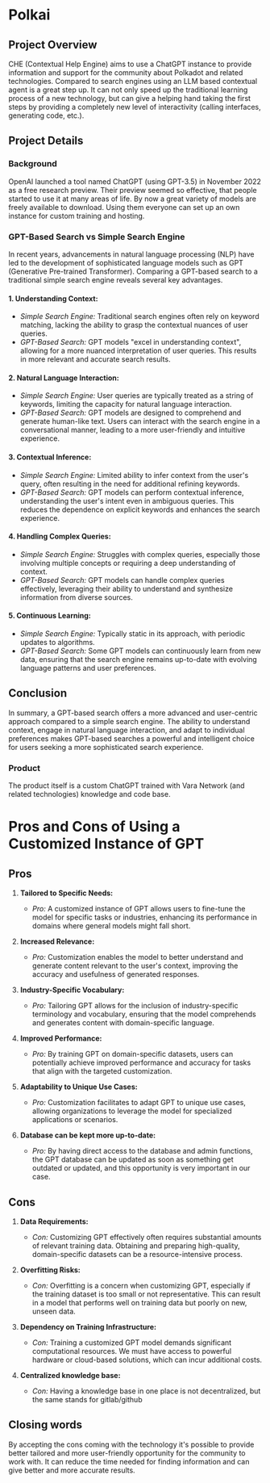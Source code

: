 # Polkai

## Project Overview

CHE (Contextual Help Engine) aims to use a ChatGPT instance to provide information and support for the community about Polkadot and related technologies. Compared to search engines using an LLM based contextual agent is a great step up. It can not only speed up the traditional learning process of a new technology, but can give a helping hand taking the first steps by providing a completely new level of interactivity (calling interfaces, generating code, etc.).

## Project Details

### Background

OpenAI launched a tool named ChatGPT (using GPT-3.5) in November 2022 as a free research preview. Their preview seemed so effective, that people started to use it at many areas of life. By now a great variety of models are freely available to download. Using them everyone can set up an own instance for custom training and hosting.

### GPT-Based Search vs Simple Search Engine

In recent years, advancements in natural language processing (NLP) have led to the development of sophisticated language models such as GPT (Generative Pre-trained Transformer). Comparing a GPT-based search to a traditional simple search engine reveals several key advantages.

#### 1. **Understanding Context:**

- *Simple Search Engine:* Traditional search engines often rely on keyword matching, lacking the ability to grasp the contextual nuances of user queries.
- *GPT-Based Search:* GPT models "excel in understanding context", allowing for a more nuanced interpretation of user queries. This results in more relevant and accurate search results.

#### 2. **Natural Language Interaction:**

- *Simple Search Engine:* User queries are typically treated as a string of keywords, limiting the capacity for natural language interaction.
- *GPT-Based Search:* GPT models are designed to comprehend and generate human-like text. Users can interact with the search engine in a conversational manner, leading to a more user-friendly and intuitive experience.

#### 3. **Contextual Inference:**

- *Simple Search Engine:* Limited ability to infer context from the user's query, often resulting in the need for additional refining keywords.
- *GPT-Based Search:* GPT models can perform contextual inference, understanding the user's intent even in ambiguous queries. This reduces the dependence on explicit keywords and enhances the search experience.

#### 4. **Handling Complex Queries:**

- *Simple Search Engine:* Struggles with complex queries, especially those involving multiple concepts or requiring a deep understanding of context.
- *GPT-Based Search:* GPT models can handle complex queries effectively, leveraging their ability to understand and synthesize information from diverse sources.

#### 5. **Continuous Learning:**

- *Simple Search Engine:* Typically static in its approach, with periodic updates to algorithms.
- *GPT-Based Search:* Some GPT models can continuously learn from new data, ensuring that the search engine remains up-to-date with evolving language patterns and user preferences.

## Conclusion

In summary, a GPT-based search offers a more advanced and user-centric approach compared to a simple search engine. The ability to understand context, engage in natural language interaction, and adapt to individual preferences makes GPT-based searches a powerful and intelligent choice for users seeking a more sophisticated search experience.

### Product

The product itself is a custom ChatGPT trained with Vara Network (and related technologies) knowledge and code base.

# Pros and Cons of Using a Customized Instance of GPT

## Pros

1. **Tailored to Specific Needs:**
   - *Pro:* A customized instance of GPT allows users to fine-tune the model for specific tasks or industries, enhancing its performance in domains where general models might fall short.

2. **Increased Relevance:**
   - *Pro:* Customization enables the model to better understand and generate content relevant to the user's context, improving the accuracy and usefulness of generated responses.

3. **Industry-Specific Vocabulary:**
   - *Pro:* Tailoring GPT allows for the inclusion of industry-specific terminology and vocabulary, ensuring that the model comprehends and generates content with domain-specific language.

4. **Improved Performance:**
   - *Pro:* By training GPT on domain-specific datasets, users can potentially achieve improved performance and accuracy for tasks that align with the targeted customization.

5. **Adaptability to Unique Use Cases:**
   - *Pro:* Customization facilitates to adapt GPT to unique use cases, allowing organizations to leverage the model for specialized applications or scenarios.

6. **Database can be kept more up-to-date:**
   - *Pro:* By having direct access to the database and admin functions, the GPT database can be updated as soon as something get outdated or updated, and this opportunity is very important in our case.

## Cons

1. **Data Requirements:**
   - *Con:* Customizing GPT effectively often requires substantial amounts of relevant training data. Obtaining and preparing high-quality, domain-specific datasets can be a resource-intensive process.

2. **Overfitting Risks:**
   - *Con:* Overfitting is a concern when customizing GPT, especially if the training dataset is too small or not representative. This can result in a model that performs well on training data but poorly on new, unseen data.

3. **Dependency on Training Infrastructure:**
   - *Con:* Training a customized GPT model demands significant computational resources. We must have access to powerful hardware or cloud-based solutions, which can incur additional costs.

4. **Centralized knowledge base:**
   - *Con:* Having a knowledge base in one place is not decentralized, but the same stands for gitlab/github

## Closing words

By accepting the cons coming with the technology it's possible to provide better tailored and more user-friendly opportunity for the community to work with. It can reduce the time needed for finding information and can give better and more accurate results.
